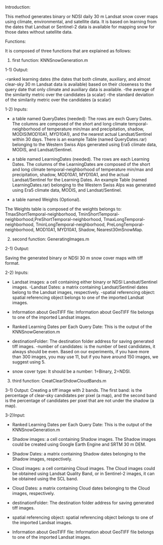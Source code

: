Introduction:

This method generates binary or NDSI daily 30 m Landsat snow cover maps using climate, environmental, and satellite data. It is based on learning from the dates that Landsat or Sentinel-2 data is available for mapping snow for those dates without satellite data. 

Functions:

It is composed of three functions that are explained as follows:

1) first function: KNNSnowGeneration.m

1-1) Output: 

-ranked learning dates (the dates that both climate, auxiliary, and almost clear-sky 30 m Landsat data is available) based on their closeness to the query date that only climate and auxiliary data is available. 
-the average of the similarity metric over the candidates (a scalar)
-the standard deviation of the similarity metric over the candidates (a scalar)

1-2) Inputs:

- a table named QueryDates (needed):
The rows are exch Query Dates. 
The columns are composed of the short and long climate temporal-neighborhood of temperature min/max and precipitation, shadow,  MODIS(MOD10A1, MYD10A1), and the nearest actual Landsat/Sentinel within 30 days. There is an example Table (named QueryDates.rar) belonging to the Western Swiss Alps generated using Era5 climate data, MODIS, and Landsat/Sentinel. 

- a table named LearningDates (needed).
The rows are each  Learning Dates.
The columns of the LearningDates are composed of the short and long climate temporal-neighborhood of temperature min/max and precipitation, shadow,  MOD10A1, MYD10A1, and the actual Landsat/Sentinel for the Learning Dates. An example Table (named LearningDates.rar) belonging to the Western Swiss Alps was generated using Era5 climate data, MODIS, and Landsat/Sentinel. 

- a table named Weights (Optional).

The  Weights table is composed of the weights belongs to: TmaxShortTemporal-neighborhood, TminShortTemporal-neighborhood,PreShortTemporal-neighborhood, TmaxLongTemporal-neighborhood, TminLongTemporal-neighborhood, PreLongTemporal-neighborhood, MOD10A1, MYD10A1, Shadow, Nearest30mSnowMap.

2) second function: GeneratingImages.m 

2-1) Output:

Saving the generated binary or NDSI 30 m snow cover maps with tiff format.

2-2) Inputs:
- Landsat images: a cell containing either binary or NDSI Landsat/Sentinel images.
 -Landsat Dates: a matrix containing Landsat/Sentinel dates belong to the Landsat images, respectively.
 -spatial referencing object: spatial referencing object belongs to one of the imported Landsat images.
- Information about GeoTIFF file:  Information about GeoTIFF file belongs to one of the imported Landsat images.
- Ranked Learning Dates per Each Query Date: This is the output of the KNNSnowGeneration.m  
- destinationFolder: The destination folder address for saving generated tiff images.
-number of candidates: is the number of best candidates, it always should be even. Based on our experiments,  if you have more than 300 images, you may use 11, but if you have around 150 images, we suggest using 5. 

- snow cover type: It should be a number: 1=Binary, 2=NDSI. 

3) third function: CreatClearShdowCloudBands.m

3-1) Output: 
Creating a tiff image with 2 bands. The first band: is the percentage of clear-sky candidates per pixel (a map), and the second band is the percentage of candidates per pixel that are not under the shadow (a map). 

3-2)Input: 

- Ranked Learning Dates per Each Query Date: This is the output of the KNNSnowGeneration.m

- Shadow images: a cell containing Shadow images. The Shadow images could be created using Google Earth Engine and SRTM 30 m DEM.

 - Shadow Dates: a matrix containing Shadow dates belonging to the Shadow images, respectively.
 
- Cloud images: a cell containing Cloud images. The Cloud images could be obtained using Landsat Quality Band, or in Sentinel-2 images, it can be obtained using the SCL band. 
- Cloud Dates: a matrix containing Cloud dates belonging to the Cloud images, respectively.

- destinationFolder: The destination folder address for saving generated tiff images.

- spatial referencing object: spatial referencing object belongs to one of the imported Landsat images.
 
- Information about GeoTIFF file:  Information about GeoTIFF file belongs to one of the imported Landsat images.
